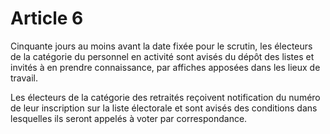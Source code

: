 # Article 6

Cinquante jours au moins avant la date fixée pour le scrutin, les électeurs de la catégorie du personnel en activité sont avisés du dépôt des listes et invités à en prendre connaissance, par affiches apposées dans les lieux de travail.

Les électeurs de la catégorie des retraités reçoivent notification du numéro de leur inscription sur la liste électorale et sont avisés des conditions dans lesquelles ils seront appelés à voter par correspondance.
